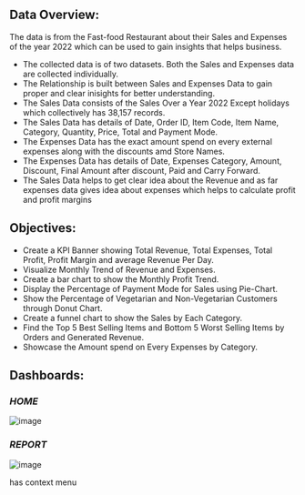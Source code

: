 ## Data Overview:
The data is from the Fast-food Restaurant about their Sales and Expenses of the year 2022 which can be used to gain insights that helps business.
- The collected data is of two datasets. Both the Sales and Expenses data are collected individually.
- The Relationship is built between Sales and Expenses Data to gain proper and clear inisights for better understanding.
- The Sales Data consists of the Sales Over a Year 2022 Except holidays which collectively has 38,157 records.
- The Sales Data has details of Date, Order ID, Item Code, Item Name, Category, Quantity, Price, Total and Payment Mode.
- The Expenses Data has the exact amount spend on every external expenses along with the discounts amd Store Names.
- The Expenses Data has details of Date, Expenses Category, Amount, Discount, Final Amount after discount, Paid and Carry Forward.
- The Sales Data helps to get clear idea about the Revenue and as far expenses data gives idea about expenses which helps to calculate profit and profit margins
 
## Objectives:
- Create a KPI Banner showing Total Revenue, Total Expenses, Total Profit, Profit Margin and average Revenue Per Day.
- Visualize Monthly Trend of Revenue and Expenses.
- Create a bar chart to show the Monthly Profit Trend.
- Display the Percentage of Payment Mode for Sales using Pie-Chart.
- Show the Percentage of Vegetarian and Non-Vegetarian Customers through Donut Chart.
- Create a funnel chart to show the Sales by Each Category.
- Find the Top 5 Best Selling Items and Bottom 5 Worst Selling Items by Orders and Generated Revenue.
- Showcase the Amount spend on Every Expenses by Category.
 
## Dashboards:
 
### _HOME_
 
![image](https://github.com/Balajimohan18/Rafik-s-Kitchen-Data-Analysis/assets/136687240/1d6e6712-b102-4982-971d-6a891b29ea96)

 
### _REPORT_
 
![image](https://github.com/Balajimohan18/Rafik-s-Kitchen-Data-Analysis/assets/136687240/fb1a1d10-76c3-4bdf-902d-a0a3396e52bc)


has context menu
